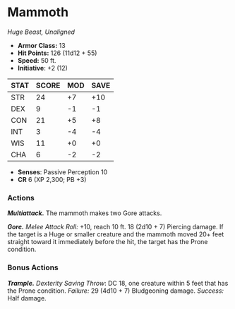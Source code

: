 # Mammoth

*Huge Beast, Unaligned*

- **Armor Class:** 13
- **Hit Points:** 126 (11d12 + 55)
- **Speed:** 50 ft.
- **Initiative**: +2 (12)

|STAT|SCORE|MOD|SAVE|
| --- | --- | --- | ---- |
| STR | 24 | +7 | +10 |
| DEX | 9 | -1 | -1 |
| CON | 21 | +5 | +8 |
| INT | 3 | -4 | -4 |
| WIS | 11 | +0 | +0 |
| CHA | 6 | -2 | -2 |

- **Senses**: Passive Perception 10
- **CR** 6 (XP 2,300; PB +3)

### Actions

***Multiattack.*** The mammoth makes two Gore attacks.

***Gore.*** *Melee Attack Roll:* +10, reach 10 ft. 18 (2d10 + 7) Piercing damage. If the target is a Huge or smaller creature and the mammoth moved 20+ feet straight toward it immediately before the hit, the target has the Prone condition.


### Bonus Actions

***Trample.*** *Dexterity Saving Throw*: DC 18, one creature within 5 feet that has the Prone condition. *Failure:*  29 (4d10 + 7) Bludgeoning damage. *Success:*  Half damage.
